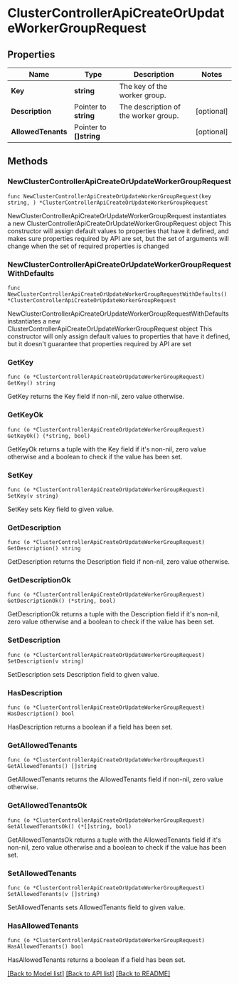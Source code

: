 # ClusterControllerApiCreateOrUpdateWorkerGroupRequest

## Properties

Name | Type | Description | Notes
------------ | ------------- | ------------- | -------------
**Key** | **string** | The key of the worker group. | 
**Description** | Pointer to **string** | The description of the worker group. | [optional] 
**AllowedTenants** | Pointer to **[]string** |  | [optional] 

## Methods

### NewClusterControllerApiCreateOrUpdateWorkerGroupRequest

`func NewClusterControllerApiCreateOrUpdateWorkerGroupRequest(key string, ) *ClusterControllerApiCreateOrUpdateWorkerGroupRequest`

NewClusterControllerApiCreateOrUpdateWorkerGroupRequest instantiates a new ClusterControllerApiCreateOrUpdateWorkerGroupRequest object
This constructor will assign default values to properties that have it defined,
and makes sure properties required by API are set, but the set of arguments
will change when the set of required properties is changed

### NewClusterControllerApiCreateOrUpdateWorkerGroupRequestWithDefaults

`func NewClusterControllerApiCreateOrUpdateWorkerGroupRequestWithDefaults() *ClusterControllerApiCreateOrUpdateWorkerGroupRequest`

NewClusterControllerApiCreateOrUpdateWorkerGroupRequestWithDefaults instantiates a new ClusterControllerApiCreateOrUpdateWorkerGroupRequest object
This constructor will only assign default values to properties that have it defined,
but it doesn't guarantee that properties required by API are set

### GetKey

`func (o *ClusterControllerApiCreateOrUpdateWorkerGroupRequest) GetKey() string`

GetKey returns the Key field if non-nil, zero value otherwise.

### GetKeyOk

`func (o *ClusterControllerApiCreateOrUpdateWorkerGroupRequest) GetKeyOk() (*string, bool)`

GetKeyOk returns a tuple with the Key field if it's non-nil, zero value otherwise
and a boolean to check if the value has been set.

### SetKey

`func (o *ClusterControllerApiCreateOrUpdateWorkerGroupRequest) SetKey(v string)`

SetKey sets Key field to given value.


### GetDescription

`func (o *ClusterControllerApiCreateOrUpdateWorkerGroupRequest) GetDescription() string`

GetDescription returns the Description field if non-nil, zero value otherwise.

### GetDescriptionOk

`func (o *ClusterControllerApiCreateOrUpdateWorkerGroupRequest) GetDescriptionOk() (*string, bool)`

GetDescriptionOk returns a tuple with the Description field if it's non-nil, zero value otherwise
and a boolean to check if the value has been set.

### SetDescription

`func (o *ClusterControllerApiCreateOrUpdateWorkerGroupRequest) SetDescription(v string)`

SetDescription sets Description field to given value.

### HasDescription

`func (o *ClusterControllerApiCreateOrUpdateWorkerGroupRequest) HasDescription() bool`

HasDescription returns a boolean if a field has been set.

### GetAllowedTenants

`func (o *ClusterControllerApiCreateOrUpdateWorkerGroupRequest) GetAllowedTenants() []string`

GetAllowedTenants returns the AllowedTenants field if non-nil, zero value otherwise.

### GetAllowedTenantsOk

`func (o *ClusterControllerApiCreateOrUpdateWorkerGroupRequest) GetAllowedTenantsOk() (*[]string, bool)`

GetAllowedTenantsOk returns a tuple with the AllowedTenants field if it's non-nil, zero value otherwise
and a boolean to check if the value has been set.

### SetAllowedTenants

`func (o *ClusterControllerApiCreateOrUpdateWorkerGroupRequest) SetAllowedTenants(v []string)`

SetAllowedTenants sets AllowedTenants field to given value.

### HasAllowedTenants

`func (o *ClusterControllerApiCreateOrUpdateWorkerGroupRequest) HasAllowedTenants() bool`

HasAllowedTenants returns a boolean if a field has been set.


[[Back to Model list]](../README.md#documentation-for-models) [[Back to API list]](../README.md#documentation-for-api-endpoints) [[Back to README]](../README.md)


